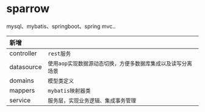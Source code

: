 # sparrow
mysql、mybatis、springboot、spring mvc..

| 新增 |                                                                                  |
|:-------|:---------------------------------------------------------------------------------|
| controller    | `rest服务`                                                   |
| datasource   | `使用aop实现数据源动态切换，方便多数据库集成以及读写分离场景`                      |
| domains  | `模型类定义`                                                  |
| mappers  | `mybatis映射器类`                                                  |
| service  | `服务层，实现业务逻辑、集成事务管理`                                                  |
